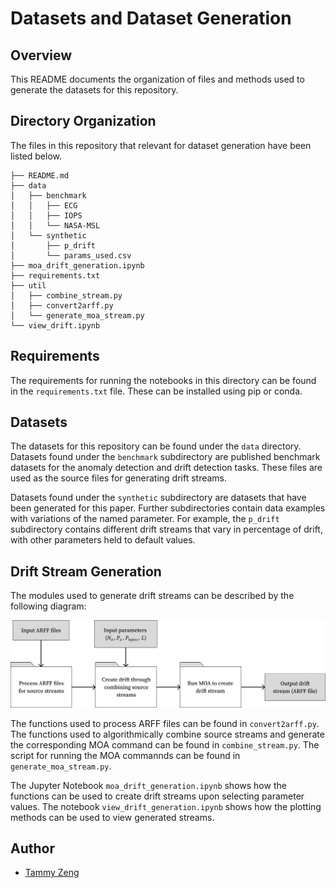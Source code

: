# Datasets and Dataset Generation

## Overview

This README documents the organization of files and methods used to generate the datasets for this repository.


## Directory Organization

The files in this repository that relevant for dataset generation have been listed below.
```.
├── README.md
├── data
│   ├── benchmark
│   │   ├── ECG
│   │   ├── IOPS
│   │   └── NASA-MSL
│   └── synthetic
│       ├── p_drift
│       └── params_used.csv
├── moa_drift_generation.ipynb
├── requirements.txt
├── util
│   ├── combine_stream.py
│   ├── convert2arff.py
│   └── generate_moa_stream.py
└── view_drift.ipynb
```

## Requirements

The requirements for running the notebooks in this directory can be found in the `requirements.txt` file. These can be installed using pip or conda.


## Datasets

The datasets for this repository can be found under the `data` directory. Datasets found under the `benchmark` subdirectory are published benchmark datasets for the anomaly detection and drift detection tasks. These files are used as the source files for generating drift streams. 

Datasets found under the `synthetic` subdirectory are datasets that have been generated for this paper. Further subdirectories contain data examples with variations of the named parameter. For example, the `p_drift` subdirectory contains different drift streams that vary in percentage of drift, with other parameters held to default values. 


## Drift Stream Generation

The modules used to generate drift streams can be described by the following diagram:

![Architectural diagram of drift stream generation method](architecture_diagram.png)

The functions used to process ARFF files can be found in `convert2arff.py`. The functions used to algorithmically combine source streams and generate the corresponding MOA command can be found in `combine_stream.py`. The script for running the MOA commannds can be found in `generate_moa_stream.py`.

The Jupyter Notebook `moa_drift_generation.ipynb` shows how the functions can be used to create drift streams upon selecting parameter values. The notebook `view_drift_generation.ipynb` shows how the plotting methods can be used to view generated streams.


## Author
- [Tammy Zeng](https://github.com/tammmyz)